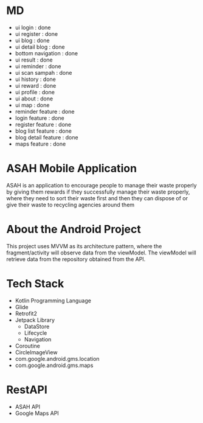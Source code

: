 # MD

- ui login : done
- ui register : done
- ui blog : done
- ui detail blog : done
- bottom navigation : done
- ui result : done
- ui reminder : done
- ui scan sampah : done
- ui history : done
- ui reward : done
- ui profile : done
- ui about : done
- ui map : done
- reminder feature : done
- login feature : done
- register feature : done
- blog list feature : done
- blog detail feature : done
- maps feature : done

# ASAH Mobile Application
ASAH is an application to encourage people to manage their waste properly by giving them rewards if they successfully manage their waste properly, where they need to sort their waste first and then they can dispose of or give their waste to recycling agencies around them

# About the Android Project
This project uses MVVM as its architecture pattern, where the fragment/activity will observe data from the viewModel. The viewModel will retrieve data from the repository obtained from the API.

# Tech Stack
- Kotlin Programming Language
- Glide
- Retrofit2
- Jetpack Library
  - DataStore
  - Lifecycle
  - Navigation
- Coroutine
- CircleImageView
- com.google.android.gms.location
- com.google.android.gms.maps

# RestAPI
- ASAH API
- Google Maps API

